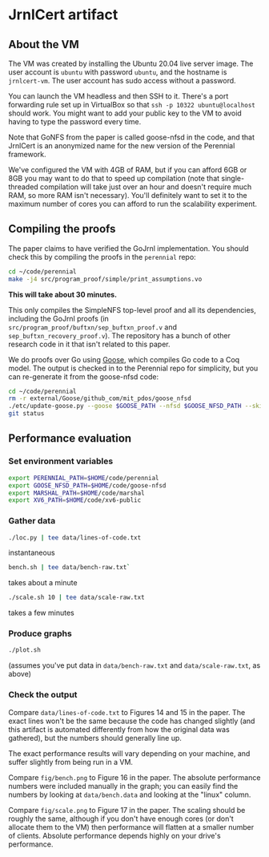 # JrnlCert artifact

## About the VM

The VM was created by installing the Ubuntu 20.04 live server image. The user
account is `ubuntu` with password `ubuntu`, and the hostname is `jrnlcert-vm`.
The user account has sudo access without a password.

You can launch the VM headless and then SSH to it. There's a port forwarding
rule set up in VirtualBox so that `ssh -p 10322 ubuntu@localhost` should work.
You might want to add your public key to the VM to avoid having to type the
password every time.

Note that GoNFS from the paper is called goose-nfsd in the code, and that
JrnlCert is an anonymized name for the new version of the Perennial framework.

We've configured the VM with 4GB of RAM, but if you can afford 6GB or 8GB you
may want to do that to speed up compilation (note that single-threaded
compilation will take just over an hour and doesn't require much RAM, so more
RAM isn't necessary). You'll definitely want to set it to the maximum number of
cores you can afford to run the scalability experiment.

## Compiling the proofs

The paper claims to have verified the GoJrnl implementation. You should check
this by compiling the proofs in the `perennial` repo:

```sh
cd ~/code/perennial
make -j4 src/program_proof/simple/print_assumptions.vo
```

**This will take about 30 minutes.**

This only compiles the SimpleNFS top-level proof and all its dependencies,
including the GoJrnl proofs (in `src/program_proof/buftxn/sep_buftxn_proof.v`
and `sep_buftxn_recovery_proof.v`). The repository has a bunch of other research
code in it that isn't related to this paper.

We do proofs over Go using [Goose](https://github.com/tchajed/goose), which
compiles Go code to a Coq model. The output is checked in to the Perennial repo
for simplicity, but you can re-generate it from the goose-nfsd code:

```sh
cd ~/code/perennial
rm -r external/Goose/github_com/mit_pdos/goose_nfsd
./etc/update-goose.py --goose $GOOSE_PATH --nfsd $GOOSE_NFSD_PATH --skip-goose-examples --verbose
git status
```

## Performance evaluation

### Set environment variables

```sh
export PERENNIAL_PATH=$HOME/code/perennial
export GOOSE_NFSD_PATH=$HOME/code/goose-nfsd
export MARSHAL_PATH=$HOME/code/marshal
export XV6_PATH=$HOME/code/xv6-public
```

### Gather data

```sh
./loc.py | tee data/lines-of-code.txt
```

instantaneous

```sh
bench.sh | tee data/bench-raw.txt`
```

takes about a minute

```sh
./scale.sh 10 | tee data/scale-raw.txt
```

takes a few minutes

### Produce graphs

```sh
./plot.sh
```

(assumes you've put data in `data/bench-raw.txt` and `data/scale-raw.txt`, as
above)

### Check the output

Compare `data/lines-of-code.txt` to Figures 14 and 15 in the paper. The exact
lines won't be the same because the code has changed slightly (and this artifact
is automated differently from how the original data was gathered), but the
numbers should generally line up.

The exact performance results will vary depending on your machine, and suffer
slightly from being run in a VM.

Compare `fig/bench.png` to Figure 16 in the paper. The absolute performance
numbers were included manually in the graph; you can easily find the numbers by
looking at `data/bench.data` and looking at the "linux" column.

Compare `fig/scale.png` to Figure 17 in the paper. The scaling should be roughly
the same, although if you don't have enough cores (or don't allocate them to the
VM) then performance will flatten at a smaller number of clients. Absolute
performance depends highly on your drive's performance.
